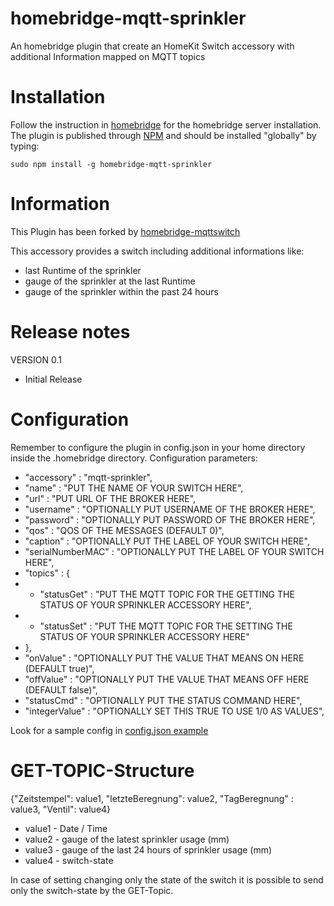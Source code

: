 # homebridge-mqtt-sprinkler
An homebridge plugin that create an HomeKit Switch accessory with additional Information mapped on MQTT topics

# Installation
Follow the instruction in [homebridge](https://www.npmjs.com/package/homebridge) for the homebridge server installation.
The plugin is published through [NPM](https://www.npmjs.com/package/homebridge-mqttswitch) and should be installed "globally" by typing:

    sudo npm install -g homebridge-mqtt-sprinkler

# Information
This Plugin has been forked by [homebridge-mqttswitch](https://github.com/ilcato/homebridge-mqttswitch)

This accessory provides a switch including additional informations like:
+ last Runtime of the sprinkler
+ gauge of the sprinkler at the last Runtime
+ gauge of the sprinkler within the past 24 hours

# Release notes
VERSION 0.1
+ Initial Release

# Configuration
Remember to configure the plugin in config.json in your home directory inside the .homebridge directory. Configuration parameters:
+ "accessory"		    : "mqtt-sprinkler",
+ "name"			    : "PUT THE NAME OF YOUR SWITCH HERE",
+ "url"			    : "PUT URL OF THE BROKER HERE",
+ "username"		    : "OPTIONALLY PUT USERNAME OF THE BROKER HERE",
+ "password"		    : "OPTIONALLY PUT PASSWORD OF THE BROKER HERE",
+ "qos"		        : "QOS OF THE MESSAGES (DEFAULT 0)",
+ "caption"		    : "OPTIONALLY PUT THE LABEL OF YOUR SWITCH HERE",
+ "serialNumberMAC"	: "OPTIONALLY PUT THE LABEL OF YOUR SWITCH HERE",
+ "topics"		    : {
+ + "statusGet"		: "PUT THE MQTT TOPIC FOR THE GETTING THE STATUS OF YOUR SPRINKLER ACCESSORY HERE",
+ + "statusSet"		: "PUT THE MQTT TOPIC FOR THE SETTING THE STATUS OF YOUR SPRINKLER ACCESSORY HERE"
+ },
+ "onValue"		    : "OPTIONALLY PUT THE VALUE THAT MEANS ON HERE (DEFAULT true)",
+ "offValue"		    : "OPTIONALLY PUT THE VALUE THAT MEANS OFF HERE (DEFAULT false)",
+ "statusCmd"		    : "OPTIONALLY PUT THE STATUS COMMAND HERE",
+ "integerValue"	    : "OPTIONALLY SET THIS TRUE TO USE 1/0 AS VALUES",

Look for a sample config in [config.json example](https://github.com/moppi4483/homebridge-mqtt-sprinkler/blob/master/config.json)

# GET-TOPIC-Structure
{"Zeitstempel": value1, "letzteBeregnung": value2, "TagBeregnung" : value3, "Ventil": value4}
+ value1	-	Date / Time
+ value2	-	gauge of the latest sprinkler usage (mm)
+ value3	-	gauge of the last 24 hours of sprinkler usage (mm)
+ value4	-	switch-state

In case of setting changing only the state of the switch it is possible to send only the switch-state by the GET-Topic.

